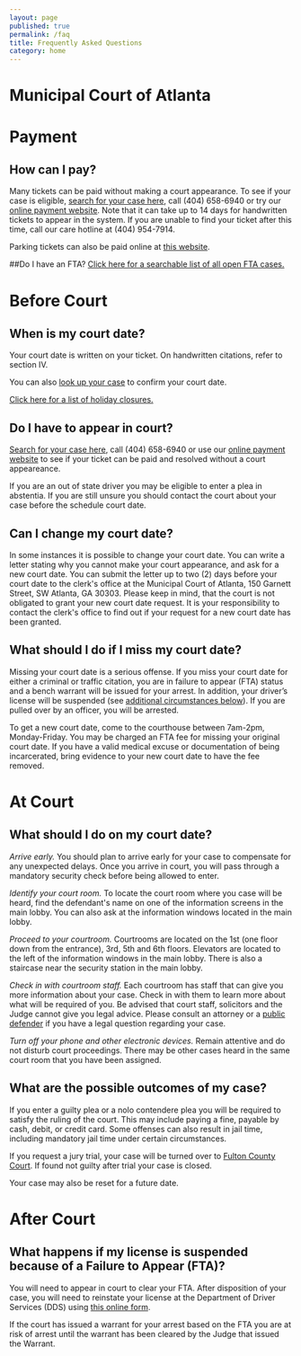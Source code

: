```yaml
---
layout: page
published: true
permalink: /faq
title: Frequently Asked Questions
category: home
---
```




# **Municipal Court of Atlanta**

# Payment

## How can I pay?

Many tickets can be paid without making a court appearance. To see if your case is eligible, [search for your case here](/mycase), call (404) 658-6940 or try our <a href="https://courtview.atlantaga.gov/pa/EPpa.urd/epmw2000*display" target="_blank">online payment website</a>. Note that it can take up to 14 days for handwritten tickets to appear in the system. If you are unable to find your ticket after this time, call our care hotline at (404) 954-7914.

Parking tickets can also be paid online at <a href="https://www.dspayments.com/Atlanta" target="_blank">this website</a>.

##Do I have an FTA?
<a href="http://courtview.atlantaga.gov/warrants/" target="_blank">Click here for a searchable list of all open FTA cases.</a>

# Before Court

## When is my court date?

Your court date is written on your ticket. On handwritten citations, refer to section IV.

You can also [look up your case](/mycase) to confirm your court date.

[Click here for a list of holiday closures.](http://court.atlantaga.gov/holiday-closings/)

## Do I have to appear in court?

[Search for your case here](/mycase), call (404) 658-6940 or use our [online payment website](https://courtview.atlantaga.gov/pa/EPpa.urd/epmw2000*display) to see if your ticket can be paid and resolved without a court appeareance.

If you are an out of state driver you may be eligible to enter a plea in abstentia. If you are still unsure you should contact the court about your case before the schedule court date.

## Can I change my court date?

In some instances it is possible to change your court date. You can write a letter stating why you cannot make your court appearance, and ask for a new court date. You can submit the letter up to two (2) days before your court date to the clerk's office at the Municipal Court of Atlanta, 150 Garnett Street, SW Atlanta, GA 30303. Please keep in mind, that the court is not obligated to grant your new court date request. It is your responsibility to contact the clerk's office to find out if your request for a new court date has been granted.

## What should I do if I miss my court date?

Missing your court date is a serious offense. If you miss your court date for either a criminal or traffic citation, you are in failure to appear (FTA) status and a bench warrant will be issued for your arrest. In addition, your driver’s license will be suspended (see [additional circumstances below](#fta)). If you are pulled over by an officer, you will be arrested.

To get a new court date, come to the courthouse between 7am-2pm, Monday-Friday. You may be charged an FTA fee for missing your original court date. If you have a valid medical excuse or documentation of being incarcerated, bring evidence to your new court date to have the fee removed.

# At Court

## What should I do on my court date?

*Arrive early.* You should plan to arrive early for your case to compensate for any unexpected delays. Once you arrive in court, you will pass through a mandatory security check before being allowed to enter.

*Identify your court room.* To locate the court room where you case will be heard, find the defendant's name on one of the information screens in the main lobby. You can also ask at the information windows located in the main lobby. 

*Proceed to your courtroom.* Courtrooms are located on the 1st (one floor down from the entrance), 3rd, 5th and 6th floors. Elevators are located to the left of the information windows in the main lobby. There is also a staircase near the security station in the main lobby.

*Check in with courtroom staff.* Each courtroom has staff that can give you more information about your case. Check in with them to learn more about what will be required of you. Be advised that court staff, solicitors and the Judge cannot give you legal advice. Please consult an attorney or a [public defender](/publicdefender) if you have a legal question regarding your case.

*Turn off your phone and other electronic devices.* Remain attentive and do not disturb court proceedings. There may be other cases heard in the same court room that you have been assigned. 

## What are the possible outcomes of my case?

If you enter a guilty plea or a nolo contendere plea you will be required to satisfy the ruling of the court. This may include paying a fine, payable by cash, debit, or credit card. Some offenses can also result in jail time, including mandatory jail time under certain circumstances. 

If you request a jury trial, your case will be turned over to <a href="http://www.fultoncourt.org/" target="_blank">Fulton County Court</a>. If found not guilty after trial your case is closed. 

Your case may also be reset for a future date.

# After Court

## <a name="fta"></a>  What happens if my license is suspended because of a Failure to Appear (FTA)?

You will need to appear in court to clear your FTA. After disposition of your case, you will need to reinstate your license at the Department of Driver Services (DDS) using <a href="https://online.dds.ga.gov/OnlineServices/SSIntro.aspx" target="_blank">this online form</a>.

If the court has issued a warrant for your arrest based on the FTA you are at risk of arrest until the warrant has been cleared by the Judge that issued the Warrant.
